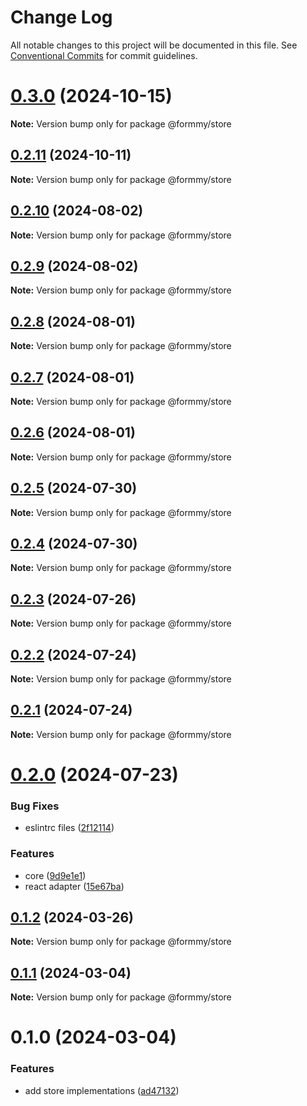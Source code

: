# Change Log

All notable changes to this project will be documented in this file.
See [Conventional Commits](https://conventionalcommits.org) for commit guidelines.

# [0.3.0](https://github.com/miserylee/formmy/compare/v0.2.11...v0.3.0) (2024-10-15)

**Note:** Version bump only for package @formmy/store

## [0.2.11](https://github.com/miserylee/formmy/compare/v0.2.10...v0.2.11) (2024-10-11)

**Note:** Version bump only for package @formmy/store

## [0.2.10](https://github.com/miserylee/formmy/compare/v0.2.9...v0.2.10) (2024-08-02)

**Note:** Version bump only for package @formmy/store

## [0.2.9](https://github.com/miserylee/formmy/compare/v0.2.8...v0.2.9) (2024-08-02)

**Note:** Version bump only for package @formmy/store

## [0.2.8](https://github.com/miserylee/formmy/compare/v0.2.7...v0.2.8) (2024-08-01)

**Note:** Version bump only for package @formmy/store

## [0.2.7](https://github.com/miserylee/formmy/compare/v0.2.6...v0.2.7) (2024-08-01)

**Note:** Version bump only for package @formmy/store

## [0.2.6](https://github.com/miserylee/formmy/compare/v0.2.5...v0.2.6) (2024-08-01)

**Note:** Version bump only for package @formmy/store

## [0.2.5](https://github.com/miserylee/formmy/compare/v0.2.4...v0.2.5) (2024-07-30)

**Note:** Version bump only for package @formmy/store

## [0.2.4](https://github.com/miserylee/formmy/compare/v0.2.3...v0.2.4) (2024-07-30)

**Note:** Version bump only for package @formmy/store

## [0.2.3](https://github.com/miserylee/formmy/compare/v0.2.2...v0.2.3) (2024-07-26)

**Note:** Version bump only for package @formmy/store

## [0.2.2](https://github.com/miserylee/formmy/compare/v0.2.1...v0.2.2) (2024-07-24)

**Note:** Version bump only for package @formmy/store

## [0.2.1](https://github.com/miserylee/formmy/compare/v0.2.0...v0.2.1) (2024-07-24)

**Note:** Version bump only for package @formmy/store

# [0.2.0](https://github.com/miserylee/formmy/compare/v0.1.2...v0.2.0) (2024-07-23)

### Bug Fixes

* eslintrc files ([2f12114](https://github.com/miserylee/formmy/commit/2f12114f2ba40c299d697ba6d4d9cb26a986b936))

### Features

* core ([9d9e1e1](https://github.com/miserylee/formmy/commit/9d9e1e16210465f987b340a690bebf06f622d3ac))
* react adapter ([15e67ba](https://github.com/miserylee/formmy/commit/15e67ba11ca0eae6a217c0e75363b35ccec493f7))

## [0.1.2](https://github.com/miserylee/formmy/compare/v0.1.1...v0.1.2) (2024-03-26)

**Note:** Version bump only for package @formmy/store

## [0.1.1](https://github.com/miserylee/formmy/compare/v0.1.0...v0.1.1) (2024-03-04)

**Note:** Version bump only for package @formmy/store

# 0.1.0 (2024-03-04)

### Features

* add store implementations ([ad47132](https://github.com/miserylee/formmy/commit/ad47132615f212d993944961e1a46afee36e844d))
